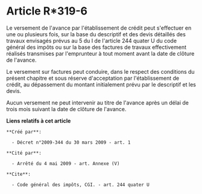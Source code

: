 # Article R*319-6

Le versement de l'avance par l'établissement de crédit peut s'effectuer en une ou plusieurs fois, sur la base du descriptif
et des devis détaillés des travaux envisagés prévus au 5 du I de l'article 244 quater U du code général des impôts ou sur la
base des factures de travaux effectivement réalisés transmises par l'emprunteur à tout moment avant la date de clôture de
l'avance. 

Le versement sur factures peut conduire, dans le respect des conditions du présent chapitre et sous réserve d'acceptation par
l'établissement de crédit, au dépassement du montant initialement prévu par le descriptif et les devis. 

Aucun versement ne peut intervenir au titre de l'avance après un délai de trois mois suivant la date de clôture de l'avance.

**Liens relatifs à cet article**

	**Créé par**:

	  - Décret n°2009-344 du 30 mars 2009 - art. 1

	**Cité par**:

	  - Arrêté du 4 mai 2009 - art. Annexe (V)

	**Cite**:

	  - Code général des impôts, CGI. - art. 244 quater U
